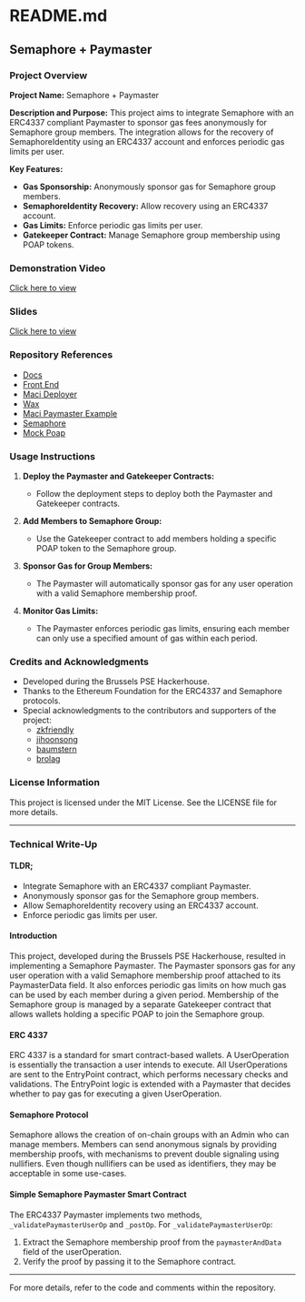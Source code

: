 # README.md

## Semaphore + Paymaster

### Project Overview

**Project Name:** Semaphore + Paymaster

**Description and Purpose:**
This project aims to integrate Semaphore with an ERC4337 compliant Paymaster to sponsor gas fees anonymously for Semaphore group members. The integration allows for the recovery of SemaphoreIdentity using an ERC4337 account and enforces periodic gas limits per user.

**Key Features:**
- **Gas Sponsorship:** Anonymously sponsor gas for Semaphore group members.
- **SemaphoreIdentity Recovery:** Allow recovery using an ERC4337 account.
- **Gas Limits:** Enforce periodic gas limits per user.
- **Gatekeeper Contract:** Manage Semaphore group membership using POAP tokens.

### Demonstration Video

[Click here to view](https://www.loom.com/embed/67aa3d4d284c4e6294f00d6d852b4ad1?sid=70319082-cb91-4922-9d96-62aa38a46d16)

### Slides

[Click here to view](https://www.canva.com/design/DAGKQbO5M5k/blwWhc0b3P41vgzrD93CWw/view?utm_content=DAGKQbO5M5k&utm_campaign=designshare&utm_medium=link&utm_source=editor)


### Repository References

- [Docs](https://github.com/semaphore-paymaster/.github)
- [Front End](https://github.com/semaphore-paymaster/frontend)
- [Maci Deployer](https://github.com/semaphore-paymaster/maci-deployer)
- [Wax](https://github.com/semaphore-paymaster/wax)
- [Maci Paymaster Example](https://github.com/semaphore-paymaster/maci-paymaster-example)
- [Semaphore](https://github.com/semaphore-paymaster/semaphore)
- [Mock Poap](https://github.com/semaphore-paymaster/mock-poap)

### Usage Instructions

1. **Deploy the Paymaster and Gatekeeper Contracts:**
    - Follow the deployment steps to deploy both the Paymaster and Gatekeeper contracts.

2. **Add Members to Semaphore Group:**
    - Use the Gatekeeper contract to add members holding a specific POAP token to the Semaphore group.

3. **Sponsor Gas for Group Members:**
    - The Paymaster will automatically sponsor gas for any user operation with a valid Semaphore membership proof.

4. **Monitor Gas Limits:**
    - The Paymaster enforces periodic gas limits, ensuring each member can only use a specified amount of gas within each period.

### Credits and Acknowledgments

- Developed during the Brussels PSE Hackerhouse.
- Thanks to the Ethereum Foundation for the ERC4337 and Semaphore protocols.
- Special acknowledgments to the contributors and supporters of the project:
  - [zkfriendly](https://github.com/zkfriendly)
  - [jihoonsong](https://github.com/jihoonsong)
  - [baumstern](https://github.com/baumstern)
  - [brolag](https://github.com/brolag)

### License Information

This project is licensed under the MIT License. See the LICENSE file for more details.

---

### Technical Write-Up

#### TLDR;

- Integrate Semaphore with an ERC4337 compliant Paymaster.
- Anonymously sponsor gas for the Semaphore group members.
- Allow SemaphoreIdentity recovery using an ERC4337 account.
- Enforce periodic gas limits per user.

#### Introduction

This project, developed during the Brussels PSE Hackerhouse, resulted in implementing a Semaphore Paymaster. The Paymaster sponsors gas for any user operation with a valid Semaphore membership proof attached to its PaymasterData field. It also enforces periodic gas limits on how much gas can be used by each member during a given period. Membership of the Semaphore group is managed by a separate Gatekeeper contract that allows wallets holding a specific POAP to join the Semaphore group.

#### ERC 4337

ERC 4337 is a standard for smart contract-based wallets. A UserOperation is essentially the transaction a user intends to execute. All UserOperations are sent to the EntryPoint contract, which performs necessary checks and validations. The EntryPoint logic is extended with a Paymaster that decides whether to pay gas for executing a given UserOperation.

#### Semaphore Protocol

Semaphore allows the creation of on-chain groups with an Admin who can manage members. Members can send anonymous signals by providing membership proofs, with mechanisms to prevent double signaling using nullifiers. Even though nullifiers can be used as identifiers, they may be acceptable in some use-cases.

#### Simple Semaphore Paymaster Smart Contract

The ERC4337 Paymaster implements two methods, `_validatePaymasterUserOp` and `_postOp`. For `_validatePaymasterUserOp`:
1. Extract the Semaphore membership proof from the `paymasterAndData` field of the userOperation.
2. Verify the proof by passing it to the Semaphore contract.

---

For more details, refer to the code and comments within the repository.
